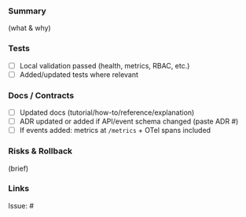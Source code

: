 ### Summary
(what & why)

### Tests
- [ ] Local validation passed (health, metrics, RBAC, etc.)
- [ ] Added/updated tests where relevant

### Docs / Contracts
- [ ] Updated docs (tutorial/how-to/reference/explanation)
- [ ] ADR updated or added if API/event schema changed (paste ADR #)
- [ ] If events added: metrics at `/metrics` + OTel spans included

### Risks & Rollback
(brief)

### Links
Issue: #